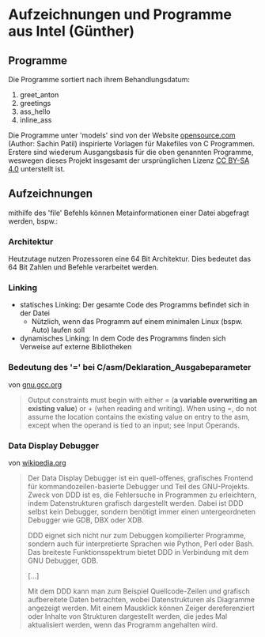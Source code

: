 # Aufzeichnungen und Programme aus Intel (Günther)

## Programme

Die Programme sortiert nach ihrem Behandlungsdatum:

1. greet_anton
2. greetings
3. ass_hello
4. inline_ass

Die Programme unter 'models' sind von der Website [opensource.com](https://opensource.com/article/18/8/what-how-makefile) (Author: Sachin Patil) inspirierte Vorlagen für Makefiles von C Programmen. Erstere sind wiederum Ausgangsbasis für die oben genannten Programme, weswegen dieses Projekt insgesamt der ursprünglichen Lizenz [CC BY-SA 4.0](https://creativecommons.org/licenses/by-sa/4.0/) unterstellt ist.

## Aufzeichnungen

mithilfe des 'file' Befehls können Metainformationen einer Datei abgefragt werden, bspw.:

### Architektur

Heutzutage nutzen Prozessoren eine 64 Bit Architektur. Dies bedeutet das 64 Bit Zahlen und Befehle verarbeitet werden.

### Linking

- statisches Linking: Der gesamte Code des Programms befindet sich in der Datei
  - Nützlich, wenn das Programm auf einem minimalen Linux (bspw. Auto) laufen soll
- dynamisches Linking: In dem Code des Programms finden sich Verweise auf externe Bibliotheken

### Bedeutung des '=' bei C/asm/Deklaration_Ausgabeparameter

von [gnu.gcc.org](https://gcc.gnu.org/onlinedocs/gcc/extensions-to-the-c-language-family/how-to-use-inline-assembly-language-in-c-code.html#outputoperands)  
> Output constraints must begin with either = (**a variable overwriting an existing value**) or + (when reading and writing). When using =, do not assume the location contains the existing value on entry to the asm, except when the operand is tied to an input; see Input Operands.

### Data Display Debugger

von [wikipedia.org](https://de.wikipedia.org/wiki/Data_Display_Debugger)  
> Der Data Display Debugger ist ein quell-offenes, grafisches Frontend für kommandozeilen-basierte Debugger und Teil des GNU-Projekts. Zweck von DDD ist es, die Fehlersuche in Programmen zu erleichtern, indem Datenstrukturen grafisch dargestellt werden. Dabei ist DDD selbst kein Debugger, sondern benötigt immer einen untergeordneten Debugger wie GDB, DBX oder XDB.
>
> DDD eignet sich nicht nur zum Debuggen kompilierter Programme, sondern auch für interpretierte Sprachen wie Python, Perl oder Bash. Das breiteste Funktionsspektrum bietet DDD in Verbindung mit dem GNU Debugger, GDB.
>
>[...]
>
> Mit dem DDD kann man zum Beispiel Quellcode-Zeilen und grafisch aufbereitete Daten betrachten, wobei Datenstrukturen als Diagramme angezeigt werden. Mit einem Mausklick können Zeiger dereferenziert oder Inhalte von Strukturen dargestellt werden, die jedes Mal aktualisiert werden, wenn das Programm angehalten wird.
